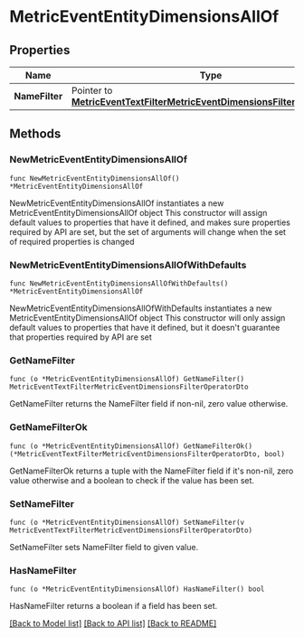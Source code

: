 # MetricEventEntityDimensionsAllOf

## Properties

Name | Type | Description | Notes
------------ | ------------- | ------------- | -------------
**NameFilter** | Pointer to [**MetricEventTextFilterMetricEventDimensionsFilterOperatorDto**](MetricEventTextFilterMetricEventDimensionsFilterOperatorDto.md) |  | [optional] 

## Methods

### NewMetricEventEntityDimensionsAllOf

`func NewMetricEventEntityDimensionsAllOf() *MetricEventEntityDimensionsAllOf`

NewMetricEventEntityDimensionsAllOf instantiates a new MetricEventEntityDimensionsAllOf object
This constructor will assign default values to properties that have it defined,
and makes sure properties required by API are set, but the set of arguments
will change when the set of required properties is changed

### NewMetricEventEntityDimensionsAllOfWithDefaults

`func NewMetricEventEntityDimensionsAllOfWithDefaults() *MetricEventEntityDimensionsAllOf`

NewMetricEventEntityDimensionsAllOfWithDefaults instantiates a new MetricEventEntityDimensionsAllOf object
This constructor will only assign default values to properties that have it defined,
but it doesn't guarantee that properties required by API are set

### GetNameFilter

`func (o *MetricEventEntityDimensionsAllOf) GetNameFilter() MetricEventTextFilterMetricEventDimensionsFilterOperatorDto`

GetNameFilter returns the NameFilter field if non-nil, zero value otherwise.

### GetNameFilterOk

`func (o *MetricEventEntityDimensionsAllOf) GetNameFilterOk() (*MetricEventTextFilterMetricEventDimensionsFilterOperatorDto, bool)`

GetNameFilterOk returns a tuple with the NameFilter field if it's non-nil, zero value otherwise
and a boolean to check if the value has been set.

### SetNameFilter

`func (o *MetricEventEntityDimensionsAllOf) SetNameFilter(v MetricEventTextFilterMetricEventDimensionsFilterOperatorDto)`

SetNameFilter sets NameFilter field to given value.

### HasNameFilter

`func (o *MetricEventEntityDimensionsAllOf) HasNameFilter() bool`

HasNameFilter returns a boolean if a field has been set.


[[Back to Model list]](../README.md#documentation-for-models) [[Back to API list]](../README.md#documentation-for-api-endpoints) [[Back to README]](../README.md)


